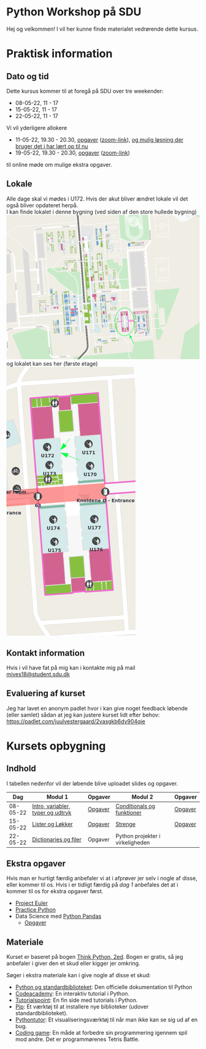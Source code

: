 # Python Workshop på SDU
Hej og velkommen! I vil her kunne finde materialet vedrørende dette kursus.

# Praktisk information
## Dato og tid
Dette kursus kommer til at foregå på SDU over tre weekender:
* 08-05-22, 11 - 17
* 15-05-22, 11 - 17
* 22-05-22, 11 - 17

Vi vil yderligere allokere
* 11-05-22, 19.30 - 20.30, [opgaver](https://colab.research.google.com/drive/1t3FjdgA8cy5ATS35Cw_6blMuUxdYxOZ-#scrollTo=b5xg2-UY6Sv6) ([zoom-link](https://syddanskuni.zoom.us/j/64527146239)), [og mulig løsning der bruger det i har lært op til nu](https://colab.research.google.com/drive/1kD6f-q7EqgwnDYXBUDPbkKe3WWkPMVvE?usp=sharing)
* 19-05-22, 19.30 - 20.30, [opgaver](https://colab.research.google.com/drive/1_l3wriFCzylzCEuEigGgm1yITWCFzz7O?usp=sharing) ([zoom-link](https://mcas-proxyweb.mcas.ms/certificate-checker?login=false&originalUrl=https%3A%2F%2Fsyddanskuni.zoom.us.mcas.ms%2Fj%2F62235174510%3FMcasTsid%3D20893&McasCSRF=84639b01848240601b38017930ecf5289f89ddbd904be842564d9d529da9866a))

til online møde om mulige ekstra opgaver.

## Lokale
Alle dage skal vi mødes i U172. Hvis der akut bliver ændret lokale vil det også bliver opdateret herpå.
</br>
I kan finde lokalet i denne bygning (ved siden af den store hullede bygning)
![Billede af bygning](/bygning.png)
og lokalet kan ses her (første etage)</br>
![Billede af lokale](/U172.png)


## Kontakt information
Hvis i vil have fat på mig kan i kontakte mig på mail mives18@student.sdu.dk

## Evaluering af kurset
Jeg har lavet en anonym padlet hvor i kan give noget feedback løbende (eller samlet) sådan at jeg kan justere kurset lidt efter behov: https://padlet.com/juulvestergaard/2vasgkb6dv904qie

# Kursets opbygning
## Indhold


I tabellen nedenfor vil der løbende blive uploadet slides og opgaver.


| Dag      | Modul 1                           | Opgaver | Modul 2                              | Opgaver |
|----------|-----------------------------------|---------|--------------------------------------|---------|
| 08-05-22 | [Intro, variabler, typer og udtryk](/d1m1.pdf) | [Opgaver](https://colab.research.google.com/drive/17Y-GXmaRgZ55rFnlU1ov5Gm6u9cOoAcB) | [Conditionals og funktioner](/d1m2.pdf)           | [Opgaver](https://colab.research.google.com/drive/14Z4FpOTdvqx3ma5q2KfsskydGkrQ5VjN) |
| 15-05-22 | [Lister og Løkker](/d2m1.pdf)                  | [Opgaver](https://colab.research.google.com/drive/1UXHc2gzoFNXX0uCuWlNGVhZdfEjHEZf2) | [Strenge](/d2m2.pdf)                              | [Opgaver](https://colab.research.google.com/drive/1NfhN15HfNE6e3ojTNqSaNM9Y8BeMg1wy) |
| 22-05-22 | [Dictionaries og filer](/d3m1.pdf)             | Opgaver | Python projekter i virkeligheden     |         |

## Ekstra opgaver
Hvis man er hurtigt færdig anbefaler vi at i afprøver jer selv i nogle af disse, eller kommer til os. Hvis i er tidligt færdig på _dag 1_ anbefales det at i kommer til os for ekstra opgaver først.
* [Project Euler](https://projecteuler.net/)
* [Practice Python](https://www.practicepython.org/)
* Data Science med [Python Pandas](http://www.gregreda.com/2013/10/26/working-with-pandas-dataframes/)
  * [Opgaver](https://colab.research.google.com/drive/1-K44Sw_r6SnIOmrjsxo6lkz2HUPnRHjC)

## Materiale
Kurset er baseret på bogen [Think Python, 2ed](https://greenteapress.com/wp/think-python-2e/). Bogen er gratis, så jeg anbefaler i giver den et skud eller kigger jer omkring.

Søger i ekstra materiale kan i give nogle af disse et skud:
* [Python og standardbiblioteket](https://docs.python.org/3/library/index.html): Den officielle dokumentation til Python
* [Codeacademy](https://www.codecademy.com/learn/learn-python): En interaktiv tutorial i Python.
* [Tutorialspoint](https://www.tutorialspoint.com/python/index.htm): En fin side med tutorials i Python.
* [Pip](https://pypi.org/): Et værktøj til at installere nye biblioteker (udover standardbiblioteket).
* [Pythontutor](http://pythontutor.com/live.html#mode=edit): Et visualiseringsværktøj til når man ikke kan se sig ud af en bug.
* [Coding game](https://www.codingame.com/start): En måde at forbedre sin programmering igennem spil mod andre. Det er programmørenes Tetris Battle.
